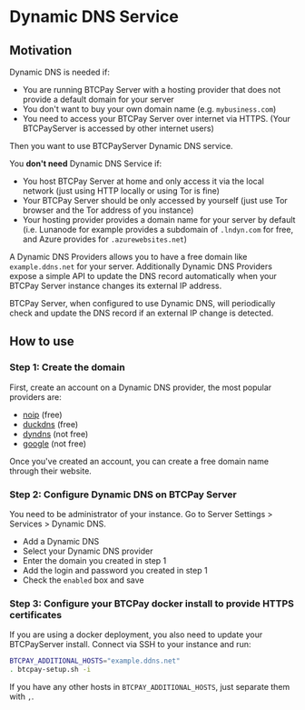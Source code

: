 # Dynamic DNS Service

## Motivation

Dynamic DNS is needed if:

* You are running BTCPay Server with a hosting provider that does not provide a default domain for your server
* You don't want to buy your own domain name (e.g. `mybusiness.com`)
* You need to access your BTCPay Server over internet via HTTPS. (Your BTCPayServer is accessed by other internet users)

Then you want to use BTCPayServer Dynamic DNS service.

You **don't need** Dynamic DNS Service if:

* You host BTCPay Server at home and only access it via the local network (just using HTTP locally or using Tor is fine)
* Your BTCPay Server should be only accessed by yourself (just use Tor browser and the Tor address of you instance)
* Your hosting provider provides a domain name for your server by default (i.e. Lunanode for example provides a subdomain of `.lndyn.com` for free, and Azure provides for `.azurewebsites.net`)

A Dynamic DNS Providers allows you to have a free domain like `example.ddns.net` for your server.
Additionally Dynamic DNS Providers expose a simple API to update the DNS record automatically when your BTCPay Server instance changes its external IP address.

BTCPay Server, when configured to use Dynamic DNS, will periodically check and update the DNS record if an external IP change is detected.

## How to use

### Step 1: Create the domain

First, create an account on a Dynamic DNS provider, the most popular providers are:

* [noip](https://www.noip.com/) (free)
* [duckdns](https://www.duckdns.org/) (free)
* [dyndns](https://dyn.com/) (not free)
* [google](https://domains.google.com/) (not free)

Once you've created an account, you can create a free domain name through their website.

### Step 2: Configure Dynamic DNS on BTCPay Server

You need to be administrator of your instance.
Go to Server Settings > Services > Dynamic DNS.

* Add a Dynamic DNS
* Select your Dynamic DNS provider
* Enter the domain you created in step 1
* Add the login and password you created in step 1
* Check the `enabled` box and save

### Step 3: Configure your BTCPay docker install to provide HTTPS certificates

If you are using a docker deployment, you also need to update your BTCPayServer install.
Connect via SSH to your instance and run:

```bash
BTCPAY_ADDITIONAL_HOSTS="example.ddns.net"
. btcpay-setup.sh -i
```

If you have any other hosts in `BTCPAY_ADDITIONAL_HOSTS`, just separate them with `,`.
